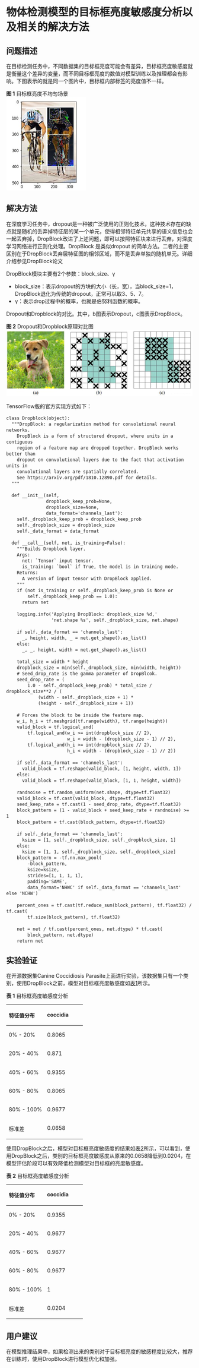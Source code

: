 # 物体检测模型的目标框亮度敏感度分析以及相关的解决方法<a name="modelarts_eval_0005"></a>

## 问题描述<a name="zh-cn_topic_0275437221_section121841056164714"></a>

在目标检测任务中，不同数据集的目标框亮度可能会有差异，目标框亮度敏感度就是衡量这个差异的变量，而不同目标框亮度的数值对模型训练以及推理都会有影响。下图表示的就是同一个图片中，目标框内部标签的亮度值不一样。

**图 1**  目标框亮度不均匀场景<a name="zh-cn_topic_0275437221_fig1213519294816"></a>  
![](figures/目标框亮度不均匀场景.jpg "目标框亮度不均匀场景")

## 解决方法<a name="zh-cn_topic_0275437221_section37571871307"></a>

在深度学习任务中，dropout是一种被广泛使用的正则化技术，这种技术存在的缺点就是随机的丢弃掉特征层的某一个单元，使得相邻特征单元共享的语义信息也会一起丢弃掉，DropBlock改进了上述问题，即可以按照特征块来进行丢弃，对深度学习网络进行正则化处理。DropBlock 是类似dropout 的简单方法。二者的主要区别在于DropBlock丢弃层特征图的相邻区域，而不是丢弃单独的随机单元。详细介绍参见DropBlock论文

DropBlock模块主要有2个参数：block\_size、γ

-   block\_size：表示dropout的方块的大小（长，宽），当block\_size=1，DropBlock退化为传统的dropout，正常可以取3、5、7。
-   γ：表示drop过程中的概率，也就是伯努利函数的概率。

Dropout和Dropblock的对比。其中，b图表示Dropout，c图表示DropBlock。

**图 2**  Dropout和Dropblock原理对比图<a name="zh-cn_topic_0275437221_fig1880314110220"></a>  
![](figures/Dropout和Dropblock原理对比图.png "Dropout和Dropblock原理对比图")

TensorFlow版的官方实现方式如下：

```
class Dropblock(object):
  """DropBlock: a regularization method for convolutional neural networks.
    DropBlock is a form of structured dropout, where units in a contiguous
    region of a feature map are dropped together. DropBlock works better than
    dropout on convolutional layers due to the fact that activation units in
    convolutional layers are spatially correlated.
    See https://arxiv.org/pdf/1810.12890.pdf for details.
  """

  def __init__(self,
               dropblock_keep_prob=None,
               dropblock_size=None,
               data_format='channels_last'):
    self._dropblock_keep_prob = dropblock_keep_prob
    self._dropblock_size = dropblock_size
    self._data_format = data_format

  def __call__(self, net, is_training=False):
    """Builds Dropblock layer.
    Args:
      net: `Tensor` input tensor.
      is_training: `bool` if True, the model is in training mode.
    Returns:
      A version of input tensor with DropBlock applied.
    """
    if (not is_training or self._dropblock_keep_prob is None or
        self._dropblock_keep_prob == 1.0):
      return net

    logging.info('Applying DropBlock: dropblock_size %d,'
                 'net.shape %s', self._dropblock_size, net.shape)

    if self._data_format == 'channels_last':
      _, height, width, _ = net.get_shape().as_list()
    else:
      _, _, height, width = net.get_shape().as_list()

    total_size = width * height
    dropblock_size = min(self._dropblock_size, min(width, height))
    # Seed_drop_rate is the gamma parameter of DropBlcok.
    seed_drop_rate = (
        1.0 - self._dropblock_keep_prob) * total_size / dropblock_size**2 / (
            (width - self._dropblock_size + 1) *
            (height - self._dropblock_size + 1))

    # Forces the block to be inside the feature map.
    w_i, h_i = tf.meshgrid(tf.range(width), tf.range(height))
    valid_block = tf.logical_and(
        tf.logical_and(w_i >= int(dropblock_size // 2),
                       w_i < width - (dropblock_size - 1) // 2),
        tf.logical_and(h_i >= int(dropblock_size // 2),
                       h_i < width - (dropblock_size - 1) // 2))

    if self._data_format == 'channels_last':
      valid_block = tf.reshape(valid_block, [1, height, width, 1])
    else:
      valid_block = tf.reshape(valid_block, [1, 1, height, width])

    randnoise = tf.random_uniform(net.shape, dtype=tf.float32)
    valid_block = tf.cast(valid_block, dtype=tf.float32)
    seed_keep_rate = tf.cast(1 - seed_drop_rate, dtype=tf.float32)
    block_pattern = (1 - valid_block + seed_keep_rate + randnoise) >= 1
    block_pattern = tf.cast(block_pattern, dtype=tf.float32)

    if self._data_format == 'channels_last':
      ksize = [1, self._dropblock_size, self._dropblock_size, 1]
    else:
      ksize = [1, 1, self._dropblock_size, self._dropblock_size]
    block_pattern = -tf.nn.max_pool(
        -block_pattern,
        ksize=ksize,
        strides=[1, 1, 1, 1],
        padding='SAME',
        data_format='NHWC' if self._data_format == 'channels_last' else 'NCHW')

    percent_ones = tf.cast(tf.reduce_sum(block_pattern), tf.float32) / tf.cast(
        tf.size(block_pattern), tf.float32)

    net = net / tf.cast(percent_ones, net.dtype) * tf.cast(
        block_pattern, net.dtype)
    return net
```

## 实验验证<a name="zh-cn_topic_0275437221_section10248420145"></a>

在开源数据集Canine Coccidiosis Parasite上面进行实验，该数据集只有一个类别，使用DropBlock之前，模型对目标框亮度敏感度如[表1](#zh-cn_topic_0275437221_table970414587510)所示。

**表 1**  目标框亮度敏感度分析

<a name="zh-cn_topic_0275437221_table970414587510"></a>
<table><thead align="left"><tr id="zh-cn_topic_0275437221_row170415581253"><th class="cellrowborder" valign="top" width="50%" id="mcps1.2.3.1.1"><p id="zh-cn_topic_0275437221_p1170435819512"><a name="zh-cn_topic_0275437221_p1170435819512"></a><a name="zh-cn_topic_0275437221_p1170435819512"></a>特征值分布</p>
</th>
<th class="cellrowborder" valign="top" width="50%" id="mcps1.2.3.1.2"><p id="zh-cn_topic_0275437221_p27051958755"><a name="zh-cn_topic_0275437221_p27051958755"></a><a name="zh-cn_topic_0275437221_p27051958755"></a>coccidia</p>
</th>
</tr>
</thead>
<tbody><tr id="zh-cn_topic_0275437221_row370513586515"><td class="cellrowborder" valign="top" width="50%" headers="mcps1.2.3.1.1 "><p id="zh-cn_topic_0275437221_p1985684210465"><a name="zh-cn_topic_0275437221_p1985684210465"></a><a name="zh-cn_topic_0275437221_p1985684210465"></a>0% - 20%</p>
</td>
<td class="cellrowborder" valign="top" width="50%" headers="mcps1.2.3.1.2 "><p id="zh-cn_topic_0275437221_p8705658756"><a name="zh-cn_topic_0275437221_p8705658756"></a><a name="zh-cn_topic_0275437221_p8705658756"></a>0.8065</p>
</td>
</tr>
<tr id="zh-cn_topic_0275437221_row177051581756"><td class="cellrowborder" valign="top" width="50%" headers="mcps1.2.3.1.1 "><p id="zh-cn_topic_0275437221_p1185617428467"><a name="zh-cn_topic_0275437221_p1185617428467"></a><a name="zh-cn_topic_0275437221_p1185617428467"></a>20% - 40%</p>
</td>
<td class="cellrowborder" valign="top" width="50%" headers="mcps1.2.3.1.2 "><p id="zh-cn_topic_0275437221_p1970511581159"><a name="zh-cn_topic_0275437221_p1970511581159"></a><a name="zh-cn_topic_0275437221_p1970511581159"></a>0.871</p>
</td>
</tr>
<tr id="zh-cn_topic_0275437221_row67051658957"><td class="cellrowborder" valign="top" width="50%" headers="mcps1.2.3.1.1 "><p id="zh-cn_topic_0275437221_p178564426468"><a name="zh-cn_topic_0275437221_p178564426468"></a><a name="zh-cn_topic_0275437221_p178564426468"></a>40% - 60%</p>
</td>
<td class="cellrowborder" valign="top" width="50%" headers="mcps1.2.3.1.2 "><p id="zh-cn_topic_0275437221_p37051258955"><a name="zh-cn_topic_0275437221_p37051258955"></a><a name="zh-cn_topic_0275437221_p37051258955"></a>0.9355</p>
</td>
</tr>
<tr id="zh-cn_topic_0275437221_row1170520589520"><td class="cellrowborder" valign="top" width="50%" headers="mcps1.2.3.1.1 "><p id="zh-cn_topic_0275437221_p16856342134619"><a name="zh-cn_topic_0275437221_p16856342134619"></a><a name="zh-cn_topic_0275437221_p16856342134619"></a>60% - 80%</p>
</td>
<td class="cellrowborder" valign="top" width="50%" headers="mcps1.2.3.1.2 "><p id="zh-cn_topic_0275437221_p177051058957"><a name="zh-cn_topic_0275437221_p177051058957"></a><a name="zh-cn_topic_0275437221_p177051058957"></a>0.8065</p>
</td>
</tr>
<tr id="zh-cn_topic_0275437221_row870575815510"><td class="cellrowborder" valign="top" width="50%" headers="mcps1.2.3.1.1 "><p id="zh-cn_topic_0275437221_p285620421462"><a name="zh-cn_topic_0275437221_p285620421462"></a><a name="zh-cn_topic_0275437221_p285620421462"></a>80% - 100%</p>
</td>
<td class="cellrowborder" valign="top" width="50%" headers="mcps1.2.3.1.2 "><p id="zh-cn_topic_0275437221_p1270519589510"><a name="zh-cn_topic_0275437221_p1270519589510"></a><a name="zh-cn_topic_0275437221_p1270519589510"></a>0.9677</p>
</td>
</tr>
<tr id="zh-cn_topic_0275437221_row97052581257"><td class="cellrowborder" valign="top" width="50%" headers="mcps1.2.3.1.1 "><p id="zh-cn_topic_0275437221_p18561942194612"><a name="zh-cn_topic_0275437221_p18561942194612"></a><a name="zh-cn_topic_0275437221_p18561942194612"></a>标准差</p>
</td>
<td class="cellrowborder" valign="top" width="50%" headers="mcps1.2.3.1.2 "><p id="zh-cn_topic_0275437221_p207051358858"><a name="zh-cn_topic_0275437221_p207051358858"></a><a name="zh-cn_topic_0275437221_p207051358858"></a>0.0658</p>
</td>
</tr>
</tbody>
</table>

使用DropBlock之后，模型对目标框亮度敏感度的结果如[表2](#zh-cn_topic_0275437221_table123481219975)所示，可以看到，使用DropBlock之后，类别的目标框亮度敏感度从原来的0.0658降低到0.0204，在模型评估阶段可以有效降低检测模型对目标框的亮度敏感度。

**表 2**  目标框亮度敏感度分析

<a name="zh-cn_topic_0275437221_table123481219975"></a>
<table><thead align="left"><tr id="zh-cn_topic_0275437221_row23484195710"><th class="cellrowborder" valign="top" width="50%" id="mcps1.2.3.1.1"><p id="zh-cn_topic_0275437221_p133481319176"><a name="zh-cn_topic_0275437221_p133481319176"></a><a name="zh-cn_topic_0275437221_p133481319176"></a>特征值分布</p>
</th>
<th class="cellrowborder" valign="top" width="50%" id="mcps1.2.3.1.2"><p id="zh-cn_topic_0275437221_p18348319078"><a name="zh-cn_topic_0275437221_p18348319078"></a><a name="zh-cn_topic_0275437221_p18348319078"></a>coccidia</p>
</th>
</tr>
</thead>
<tbody><tr id="zh-cn_topic_0275437221_row534810191976"><td class="cellrowborder" valign="top" width="50%" headers="mcps1.2.3.1.1 "><p id="zh-cn_topic_0275437221_p1934817191776"><a name="zh-cn_topic_0275437221_p1934817191776"></a><a name="zh-cn_topic_0275437221_p1934817191776"></a>0% - 20%</p>
</td>
<td class="cellrowborder" valign="top" width="50%" headers="mcps1.2.3.1.2 "><p id="zh-cn_topic_0275437221_p125711419710"><a name="zh-cn_topic_0275437221_p125711419710"></a><a name="zh-cn_topic_0275437221_p125711419710"></a>0.9355</p>
</td>
</tr>
<tr id="zh-cn_topic_0275437221_row17348111917711"><td class="cellrowborder" valign="top" width="50%" headers="mcps1.2.3.1.1 "><p id="zh-cn_topic_0275437221_p1934811918714"><a name="zh-cn_topic_0275437221_p1934811918714"></a><a name="zh-cn_topic_0275437221_p1934811918714"></a>20% - 40%</p>
</td>
<td class="cellrowborder" valign="top" width="50%" headers="mcps1.2.3.1.2 "><p id="zh-cn_topic_0275437221_p2570184110716"><a name="zh-cn_topic_0275437221_p2570184110716"></a><a name="zh-cn_topic_0275437221_p2570184110716"></a>0.9677</p>
</td>
</tr>
<tr id="zh-cn_topic_0275437221_row4348719478"><td class="cellrowborder" valign="top" width="50%" headers="mcps1.2.3.1.1 "><p id="zh-cn_topic_0275437221_p234817192714"><a name="zh-cn_topic_0275437221_p234817192714"></a><a name="zh-cn_topic_0275437221_p234817192714"></a>40% - 60%</p>
</td>
<td class="cellrowborder" valign="top" width="50%" headers="mcps1.2.3.1.2 "><p id="zh-cn_topic_0275437221_p857018412715"><a name="zh-cn_topic_0275437221_p857018412715"></a><a name="zh-cn_topic_0275437221_p857018412715"></a>0.9677</p>
</td>
</tr>
<tr id="zh-cn_topic_0275437221_row33484192713"><td class="cellrowborder" valign="top" width="50%" headers="mcps1.2.3.1.1 "><p id="zh-cn_topic_0275437221_p163489194717"><a name="zh-cn_topic_0275437221_p163489194717"></a><a name="zh-cn_topic_0275437221_p163489194717"></a>60% - 80%</p>
</td>
<td class="cellrowborder" valign="top" width="50%" headers="mcps1.2.3.1.2 "><p id="zh-cn_topic_0275437221_p25696411274"><a name="zh-cn_topic_0275437221_p25696411274"></a><a name="zh-cn_topic_0275437221_p25696411274"></a>0.9677</p>
</td>
</tr>
<tr id="zh-cn_topic_0275437221_row834841914715"><td class="cellrowborder" valign="top" width="50%" headers="mcps1.2.3.1.1 "><p id="zh-cn_topic_0275437221_p19348191910711"><a name="zh-cn_topic_0275437221_p19348191910711"></a><a name="zh-cn_topic_0275437221_p19348191910711"></a>80% - 100%</p>
</td>
<td class="cellrowborder" valign="top" width="50%" headers="mcps1.2.3.1.2 "><p id="zh-cn_topic_0275437221_p105687411372"><a name="zh-cn_topic_0275437221_p105687411372"></a><a name="zh-cn_topic_0275437221_p105687411372"></a>1</p>
</td>
</tr>
<tr id="zh-cn_topic_0275437221_row1534817192079"><td class="cellrowborder" valign="top" width="50%" headers="mcps1.2.3.1.1 "><p id="zh-cn_topic_0275437221_p163489198715"><a name="zh-cn_topic_0275437221_p163489198715"></a><a name="zh-cn_topic_0275437221_p163489198715"></a>标准差</p>
</td>
<td class="cellrowborder" valign="top" width="50%" headers="mcps1.2.3.1.2 "><p id="zh-cn_topic_0275437221_p256717411879"><a name="zh-cn_topic_0275437221_p256717411879"></a><a name="zh-cn_topic_0275437221_p256717411879"></a>0.0204</p>
</td>
</tr>
</tbody>
</table>

## 用户建议<a name="zh-cn_topic_0275437221_section198886298416"></a>

在模型推理结果中，如果检测出来的类别对于目标框亮度的敏感程度比较大，推荐在训练时，使用DropBlock进行模型优化和加强。

